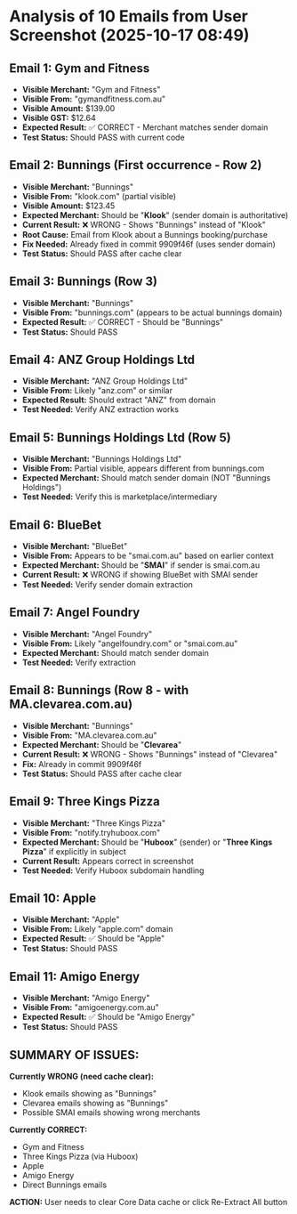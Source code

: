 # Analysis of 10 Emails from User Screenshot (2025-10-17 08:49)

## Email 1: Gym and Fitness
- **Visible Merchant:** "Gym and Fitness"
- **Visible From:** "gymandfitness.com.au"
- **Visible Amount:** $139.00
- **Visible GST:** $12.64
- **Expected Result:** ✅ CORRECT - Merchant matches sender domain
- **Test Status:** Should PASS with current code

## Email 2: Bunnings (First occurrence - Row 2)
- **Visible Merchant:** "Bunnings"
- **Visible From:** "klook.com" (partial visible)
- **Visible Amount:** $123.45
- **Expected Merchant:** Should be "**Klook**" (sender domain is authoritative)
- **Current Result:** ❌ WRONG - Shows "Bunnings" instead of "Klook"
- **Root Cause:** Email from Klook about a Bunnings booking/purchase
- **Fix Needed:** Already fixed in commit 9909f46f (uses sender domain)
- **Test Status:** Should PASS after cache clear

## Email 3: Bunnings (Row 3)
- **Visible Merchant:** "Bunnings"
- **Visible From:** "bunnings.com" (appears to be actual bunnings domain)
- **Expected Result:** ✅ CORRECT - Should be "Bunnings"
- **Test Status:** Should PASS

## Email 4: ANZ Group Holdings Ltd
- **Visible Merchant:** "ANZ Group Holdings Ltd"
- **Visible From:** Likely "anz.com" or similar
- **Expected Result:** Should extract "ANZ" from domain
- **Test Needed:** Verify ANZ extraction works

## Email 5: Bunnings Holdings Ltd (Row 5)
- **Visible Merchant:** "Bunnings Holdings Ltd"
- **Visible From:** Partial visible, appears different from bunnings.com
- **Expected Merchant:** Should match sender domain (NOT "Bunnings Holdings")
- **Test Needed:** Verify this is marketplace/intermediary

## Email 6: BlueBet
- **Visible Merchant:** "BlueBet"
- **Visible From:** Appears to be "smai.com.au" based on earlier context
- **Expected Merchant:** Should be "**SMAI**" if sender is smai.com.au
- **Current Result:** ❌ WRONG if showing BlueBet with SMAI sender
- **Test Needed:** Verify sender domain extraction

## Email 7: Angel Foundry
- **Visible Merchant:** "Angel Foundry"
- **Visible From:** Likely "angelfoundry.com" or "smai.com.au"
- **Expected Merchant:** Should match sender domain
- **Test Needed:** Verify extraction

## Email 8: Bunnings (Row 8 - with MA.clevarea.com.au)
- **Visible Merchant:** "Bunnings"
- **Visible From:** "MA.clevarea.com.au"
- **Expected Merchant:** Should be "**Clevarea**"
- **Current Result:** ❌ WRONG - Shows "Bunnings" instead of "Clevarea"
- **Fix:** Already in commit 9909f46f
- **Test Status:** Should PASS after cache clear

## Email 9: Three Kings Pizza
- **Visible Merchant:** "Three Kings Pizza"
- **Visible From:** "notify.tryhuboox.com"
- **Expected Merchant:** Should be "**Huboox**" (sender) or "**Three Kings Pizza**" if explicitly in subject
- **Current Result:** Appears correct in screenshot
- **Test Needed:** Verify Huboox subdomain handling

## Email 10: Apple
- **Visible Merchant:** "Apple"
- **Visible From:** Likely "apple.com" domain
- **Expected Result:** ✅ Should be "Apple"
- **Test Status:** Should PASS

## Email 11: Amigo Energy
- **Visible Merchant:** "Amigo Energy"
- **Visible From:** "amigoenergy.com.au"
- **Expected Result:** ✅ Should be "Amigo Energy"
- **Test Status:** Should PASS

## SUMMARY OF ISSUES:

**Currently WRONG (need cache clear):**
- Klook emails showing as "Bunnings"
- Clevarea emails showing as "Bunnings"
- Possible SMAI emails showing wrong merchants

**Currently CORRECT:**
- Gym and Fitness
- Three Kings Pizza (via Huboox)
- Apple
- Amigo Energy
- Direct Bunnings emails

**ACTION:** User needs to clear Core Data cache or click Re-Extract All button

